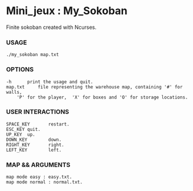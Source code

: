 # Mini_jeux : My_Sokoban

Finite sokoban created with Ncurses.

### USAGE
    ./my_sokoban map.txt


### OPTIONS
    -h		print the usage and quit.
    map.txt		file representing the warehouse map, containing '#' for walls,
		'P' for the player,  'X' for boxes and 'O' for storage locations.

### USER INTERACTIONS
    SPACE_KEY	    restart.
    ESC_KEY	quit.
    UP_KEY	up.
    DOWN_KEY	    down.
    RIGHT_KEY	    right.
    LEFT_KEY	    left.


### MAP && ARGUMENTS
    map mode easy : easy.txt.
    map mode normal : normal.txt.
